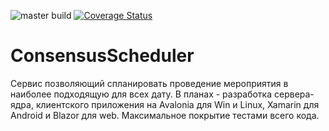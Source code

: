 ![master build](https://github.com/zetroot/ConsensusScheduler/workflows/master%20build/badge.svg)
[![Coverage Status](https://coveralls.io/repos/github/zetroot/ConsensusScheduler/badge.svg)](https://coveralls.io/github/zetroot/ConsensusScheduler)
# ConsensusScheduler
Сервис позволяющий спланировать проведение мероприятия в наиболее подходящую для всех дату.
В планах - разработка сервера-ядра, клиентского приложения на Avalonia для Win и Linux, Xamarin для Android и Blazor для web.
Максимальное покрытие тестами всего кода.

